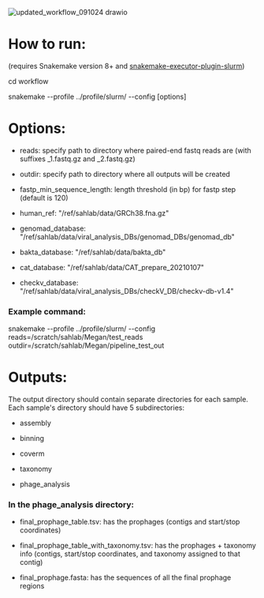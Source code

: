 
![updated_workflow_091024 drawio](https://github.com/user-attachments/assets/4f59c6d9-a453-4985-a11e-f8eed6714539)


# How to run:
(requires Snakemake version 8+ and [snakemake-executor-plugin-slurm](https://snakemake.github.io/snakemake-plugin-catalog/plugins/executor/slurm.html))

cd workflow

snakemake --profile ../profile/slurm/ --config [options]


# Options:

 - reads: specify path to directory where paired-end fastq reads are (with suffixes _1.fastq.gz and _2.fastq.gz)

 - outdir: specify path to directory where all outputs will be created

 - fastp_min_sequence_length: length threshold (in bp) for fastp step (default is 120)

 - human_ref: "/ref/sahlab/data/GRCh38.fna.gz"

 - genomad_database: "/ref/sahlab/data/viral_analysis_DBs/genomad_DBs/genomad_db"

 - bakta_database: "/ref/sahlab/data/bakta_db"

 - cat_database: "/ref/sahlab/data/CAT_prepare_20210107"

 - checkv_database: "/ref/sahlab/data/viral_analysis_DBs/checkV_DB/checkv-db-v1.4"


### Example command:

snakemake --profile ../profile/slurm/ --config reads=/scratch/sahlab/Megan/test_reads outdir=/scratch/sahlab/Megan/pipeline_test_out


# Outputs:

The output directory should contain separate directories for each sample. Each sample's directory should have 5 subdirectories:

 - assembly

 - binning

 - coverm

 - taxonomy

 - phage_analysis

### In the phage_analysis directory:

 - final_prophage_table.tsv: has the prophages (contigs and start/stop coordinates)

 - final_prophage_table_with_taxonomy.tsv: has the prophages + taxonomy info (contigs, start/stop coordinates, and taxonomy assigned to that contig)

 - final_prophage.fasta: has the sequences of all the final prophage regions

